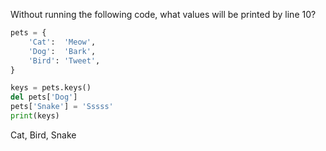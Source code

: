 Without running the following code, what values will be printed by line 10?

```python
pets = {
    'Cat':  'Meow',
    'Dog':  'Bark',
    'Bird': 'Tweet',
}

keys = pets.keys()
del pets['Dog']
pets['Snake'] = 'Sssss'
print(keys)
```
Cat, Bird, Snake
